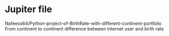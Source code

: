 # Jupiter file
Nafeess64/Python-project-of-BirthRate-with-different-continent-portfolio
From continent to continent difference between internet user and birth rate 
